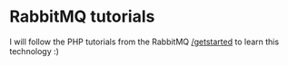 # RabbitMQ tutorials

I will follow the PHP tutorials from the RabbitMQ [/getstarted](https://www.rabbitmq.com/getstarted.html) to learn this technology :)
